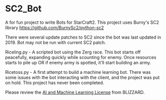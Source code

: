 # SC2_Bot

A for fun project to write Bots for StarCraft2. This project uses Burny's SC2 library https://github.com/BurnySc2/python-sc2 

There were several update patches to SC2 since the bot was last updated in 2019. Bot may not be run with current SC2 patch. 

Riceling.py - A scripted bot using the Zerg race. This bot starts off peacefully, expanding quickly while scounting for enemy. Once resources starts to pile up OR if enemy army is spotted, it'll start building an army. 

Ricetoss.py - A first attempt to build a machine learning bot. There was some issues with the bot interacting with the client, and the project was put on hold. This project has never been completed. 

Please review the [AI and Machine Learning License](http://blzdistsc2-a.akamaihd.net/AI_AND_MACHINE_LEARNING_LICENSE.html) from BLIZZARD.
